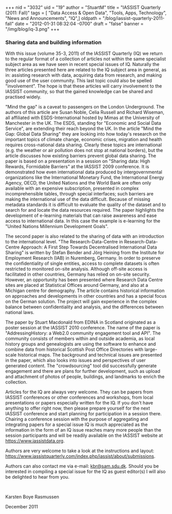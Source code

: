 +++
nid = "3032"
uid = "19"
author = "StuartM"
title = "IASSIST Quarterly (2011: Fall)"
tags = [ "Data Access & Open Data", "Tools, Apps, Technology", "News and Announcements", "IQ",]
oldpath = "/blog/iassist-quarterly-2011-fall"
date = "2012-01-31 08:32:04 -0700"
draft = "false"
banner = "/img/blog/iq-3.png"
+++
### **Sharing data and building information**

With this issue (volume 35-3, 2011) of the IASSIST Quarterly (IQ) we
return to the regular format of a collection of articles not within the
same specialist subject area as we have seen in recent special issues of
IQ. Naturally the three articles presented here are related to the IQ
subject area in general, as in: assisting research with data, acquiring
data from research, and making good use of the user community. This last
topic could also be spelled "involvement". The hope is that these
articles will carry involvement to the IASSIST community, so that the
gained knowledge can be shared and practised widely.


"Mind the gap" is a caveat to passengers on the London Underground. The
authors of this article are Susan Noble, Celia Russell and Richard
Wiseman, all affiliated with ESDS-International hosted by Mimas at the
University of Manchester in the UK. The ESDS, standing for "Economic and
Social Data Service", are extending their reach beyond the UK. In the
article "Mind the Gap: Global Data Sharing" they are looking into how
today's research on the important topics of climate change, economic
crises, migration and health requires cross-national data sharing.
Clearly these topics are international (e.g. the weather or air
pollution does not stop at national borders), but the article discusses
how existing barriers prevent global data sharing. The paper is based on
a presentation in a session on "Sharing data: High Rewards, Formidable
Barriers" at the IASSIST 2009 conference. It is demonstrated how even
international data produced by intergovernmental organizations like the
International Monetary Fund, the International Energy Agency, OECD, the
United Nations and the World Bank are often only available with an
expensive subscription, presented in complex incomprehensible tables,
through special interfaces; such barriers are making the international
use of the data difficult. Because of missing metadata standards it is
difficult to evaluate the quality of the dataset and to search for and
locate the data resources required. The paper highlights the development
of e-learning materials that can raise awareness and ease access to
international data. In this case the example is e-learning for the
"United Nations Millennium Development Goals".


The second paper is also related to the sharing of data with an
introduction to the international level. "The Research-Data-Centre in
Research-Data-Centre Approach: A First Step Towards Decentralised
International Data Sharing" is written by Stefan Bender and Jörg Heining
from the Institute for Employment Research (IAB) in Nuremberg, Germany.
In order to preserve the confidentiality of single entities, access to
complete datasets is often restricted to monitored on-site analysis.
Although off-site access is facilitated in other countries, Germany has
relied on on-site security. However, an opportunity has been presented
where Research Data Centre sites are placed at Statistical Offices
around Germany, and also at a Michigan centre for demography. The
article contains historical information on approaches and developments
in other countries and has a special focus on the German solution. The
project will gain experience in the complex balance between
confidentiality and analysis, and the differences between national laws.


The paper by Stuart Macdonald from EDINA in Scotland originated as a
poster session at the IASSIST 2010 conference. The name of the paper is
"AddressingHistory: a Web2.0 community engagement tool and API". The
community consists of members within and outside academia, as local
history groups and genealogists are using the software to enhance and
combine data from historical Scottish Post Office Directories with
large-scale historical maps. The background and technical issues are
presented in the paper, which also looks into issues and perspectives of
user generated content. The "crowdsourcing" tool did successfully
generate engagement and there are plans for further development, such as
upload and attachment of photos of people, buildings, and landmarks to
enrich the collection.

Articles for the IQ are always very welcome. They can be papers from
IASSIST conferences or other conferences and workshops, from local
presentations or papers especially written for the IQ. If you don't have
anything to offer right now, then please prepare yourself for the next
IASSIST conference and start planning for participation in a session
there. Chairing a conference session with the purpose of aggregating and
integrating papers for a special issue IQ is much appreciated as the
information in the form of an IQ issue reaches many more people than the
session participants and will be readily available on the IASSIST
website at https://www.iassistdata.org.

Authors are very welcome to take a look at the instructions and layout:
<https://www.iassistquarterly.com/index.php/iassist/about/submissions>.


Authors can also contact me via e-mail: kbr@sam.sdu.dk. Should you be
interested in compiling a special issue for the IQ as guest editor(s) I
will also be delighted to hear from you.

 

Karsten Boye Rasmussen

December 2011
